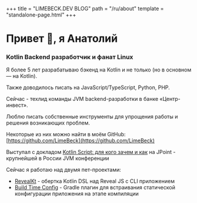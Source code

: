 +++
title = "LIMEBECK.DEV BLOG"
path = "/ru/about"
template = "standalone-page.html"
+++


<h1 >Привет 👋, я Анатолий</h1>
<h3 >Kotlin Backend разработчик и фанат Linux</h3>

Я более 5 лет разрабатываю бэкенд на Kotlin и не только (но в основном — на Kotlin). 

Также доводилось писать на JavaScript/TypeScript, Python, PHP.

Сейчас - техлид команды JVM backend-разработки в банке «Центр-инвест». 

Люблю писать собственные инструменты для упрощения работы и решения возникающих проблем.

Некоторые из них можно найти в моём GitHub: [https://github.com/LimeBeck](https://github.com/LimeBeck)

Выступал с докладом [Kotlin Script: для кого зачем и как](https://jpoint.ru/talks/4f1950e6c4144d0ea1ac306d0545217a/) на JPoint - крупнейшей в России JVM конференции 

Сейчас я работаю над двумя пет-проектами:
* [RevealKt](https://github.com/LimeBeck/reveal-kt) - обертка Kotlin DSL над Reveal JS с CLI приложением
* [Build Time Config](https://github.com/LimeBeck/build-time-config) - Gradle плагин для встраивания статической конфигурации приложения на этапе компиляции